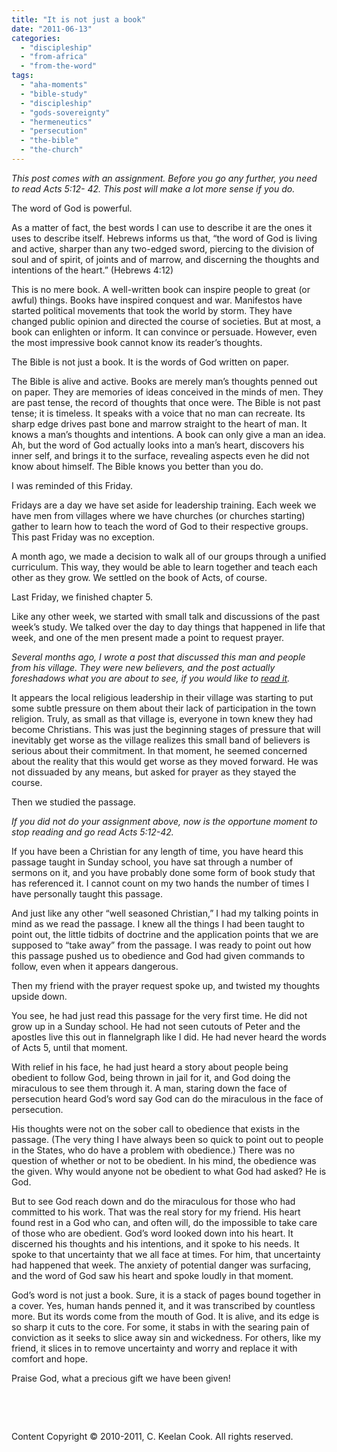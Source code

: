```yaml
---
title: "It is not just a book"
date: "2011-06-13"
categories: 
  - "discipleship"
  - "from-africa"
  - "from-the-word"
tags: 
  - "aha-moments"
  - "bible-study"
  - "discipleship"
  - "gods-sovereignty"
  - "hermeneutics"
  - "persecution"
  - "the-bible"
  - "the-church"
---
```


_This post comes with an assignment. Before you go any further, you need to read Acts 5:12- 42. This post will make a lot more sense if you do._  

The word of God is powerful.

As a matter of fact, the best words I can use to describe it are the ones it uses to describe itself. Hebrews informs us that, “the word of God is living and active, sharper than any two-edged sword, piercing to the division of soul and of spirit, of joints and of marrow, and discerning the thoughts and intentions of the heart.” (Hebrews 4:12)

This is no mere book. A well-written book can inspire people to great (or awful) things. Books have inspired conquest and war. Manifestos have started political movements that took the world by storm. They have changed public opinion and directed the course of societies. But at most, a book can enlighten or inform. It can convince or persuade. However, even the most impressive book cannot know its reader’s thoughts.

The Bible is not just a book. It is the words of God written on paper.

The Bible is alive and active. Books are merely man’s thoughts penned out on paper. They are memories of ideas conceived in the minds of men. They are past tense, the record of thoughts that once were. The Bible is not past tense; it is timeless. It speaks with a voice that no man can recreate. Its sharp edge drives past bone and marrow straight to the heart of man. It knows a man’s thoughts and intentions. A book can only give a man an idea. Ah, but the word of God actually looks into a man’s heart, discovers his inner self, and brings it to the surface, revealing aspects even he did not know about himself. The Bible knows you better than you do.

I was reminded of this Friday.

Fridays are a day we have set aside for leadership training. Each week we have men from villages where we have churches (or churches starting) gather to learn how to teach the word of God to their respective groups. This past Friday was no exception.

A month ago, we made a decision to walk all of our groups through a unified curriculum. This way, they would be able to learn together and teach each other as they grow. We settled on the book of Acts, of course.

Last Friday, we finished chapter 5.

Like any other week, we started with small talk and discussions of the past week’s study. We talked over the day to day things that happened in life that week, and one of the men present made a point to request prayer.

_Several months ago, I wrote a post that discussed this man and people from his village. They were new believers, and the post actually foreshadows what you are about to see, if you would like to [read it](http://blog.keelancook.com/2011/03/the-lone-ranger-syndrome/ "The Lone Ranger syndrome")._

It appears the local religious leadership in their village was starting to put some subtle pressure on them about their lack of participation in the town religion. Truly, as small as that village is, everyone in town knew they had become Christians. This was just the beginning stages of pressure that will inevitably get worse as the village realizes this small band of believers is serious about their commitment. In that moment, he seemed concerned about the reality that this would get worse as they moved forward. He was not dissuaded by any means, but asked for prayer as they stayed the course.

Then we studied the passage.

_If you did not do your assignment above, now is the opportune moment to stop reading and go read Acts 5:12-42._

If you have been a Christian for any length of time, you have heard this passage taught in Sunday school, you have sat through a number of sermons on it, and you have probably done some form of book study that has referenced it. I cannot count on my two hands the number of times I have personally taught this passage.

And just like any other “well seasoned Christian,” I had my talking points in mind as we read the passage. I knew all the things I had been taught to point out, the little tidbits of doctrine and the application points that we are supposed to “take away” from the passage. I was ready to point out how this passage pushed us to obedience and God had given commands to follow, even when it appears dangerous.

Then my friend with the prayer request spoke up, and twisted my thoughts upside down.

You see, he had just read this passage for the very first time. He did not grow up in a Sunday school. He had not seen cutouts of Peter and the apostles live this out in flannelgraph like I did. He had never heard the words of Acts 5, until that moment.

With relief in his face, he had just heard a story about people being obedient to follow God, being thrown in jail for it, and God doing the miraculous to see them through it. A man, staring down the face of persecution heard God’s word say God can do the miraculous in the face of persecution.

His thoughts were not on the sober call to obedience that exists in the passage. (The very thing I have always been so quick to point out to people in the States, who do have a problem with obedience.) There was no question of whether or not to be obedient. In his mind, the obedience was the given. Why would anyone not be obedient to what God had asked? He is God.

But to see God reach down and do the miraculous for those who had committed to his work. That was the real story for my friend. His heart found rest in a God who can, and often will, do the impossible to take care of those who are obedient. God’s word looked down into his heart. It discerned his thoughts and his intentions, and it spoke to his needs. It spoke to that uncertainty that we all face at times. For him, that uncertainty had happened that week. The anxiety of potential danger was surfacing, and the word of God saw his heart and spoke loudly in that moment.

God’s word is not just a book. Sure, it is a stack of pages bound together in a cover. Yes, human hands penned it, and it was transcribed by countless more. But its words come from the mouth of God. It is alive, and its edge is so sharp it cuts to the core. For some, it stabs in with the searing pain of conviction as it seeks to slice away sin and wickedness. For others, like my friend, it slices in to remove uncertainty and worry and replace it with comfort and hope.

Praise God, what a precious gift we have been given!

 

 

Content Copyright © 2010-2011, C. Keelan Cook. All rights reserved.
